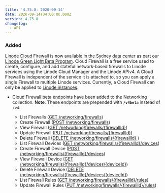 ```yaml
---
title: '4.75.0: 2020-09-14'
date: 2020-09-14T04:00:00.000Z
version: 4.75.0
changelog:
  - API
---
```


### Added

[Linode Cloud Firewall](https://www.linode.com/products/firewall/) is now available in the Sydney data center as part our [Linode Green Light Beta Program](https://www.linode.com/green-light/). Cloud Firewall is a free service used to create, configure, and add stateful network-based firewalls to Linode services using the Linode Cloud Manager and the Linode APIv4. A Cloud Firewall is independent of the service it is attached to, so you can apply a single Firewall to multiple Linode services. Currently, a Cloud Firewall can only be applied to [Linode instances](https://www.linode.com/docs/api/linode-instances/).

* Cloud Firewall beta endpoints have been added to the Networking collection. **Note**: These endpoints are prepended with **`/v4beta`** instead of `/v4`.

    * List Firewalls ([GET /networking/firewalls](/api/v4/networking-firewalls))
    * Create Firewall ([POST /networking/firewalls](/api/v4/networking-firewalls/#post))
    * View Firewall ([GET /networking/firewalls/{firewallId}](/api/v4/networking-firewalls-firewall-id))
    * Update Firewall ([PUT /networking/firewalls/{firewallId}](/api/v4/networking-firewalls-firewall-id/#put))
    * Delete Firewall ([DELETE /networking/firewalls/{firewallId}
](/api/v4/networking-firewalls-firewall-id/#delete))
    * List Firewall Devices ([GET /networking/firewalls/{firewallId}/devices](/api/v4/networking-firewalls-firewall-id-devices))
    * Create Firewall Device ([POST /networking/firewalls/{firewallId}/devices](/api/v4/networking-firewalls-firewall-id-devices/#post))
    * View Firewall Device ([GET /networking/firewalls/{firewallId}/devices/{deviceId}](/api/v4/networking-firewalls-firewall-id-devices-device-id))
    * Delete Firewall Device ([DELETE /networking/firewalls/{firewallId}/devices/{deviceId}](/api/v4/networking-firewalls-firewall-id-devices-device-id/#delete))
    * List Firewall Rules ([GET /networking/firewalls/{firewallId}/rules](/api/v4/networking-firewalls-firewall-id-rules))
    * Update Firewall Rules ([PUT /networking/firewalls/{firewallId}/rules](/api/v4/networking-firewalls-firewall-id-rules/#put))



